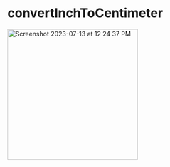 # convertInchToCentimeter
<img width="293" alt="Screenshot 2023-07-13 at 12 24 37 PM" src="https://github.com/ankitaamalap/convertInchToCentimeter/assets/110492348/c897c88b-530a-4586-a8cf-7dc0e267892b">
